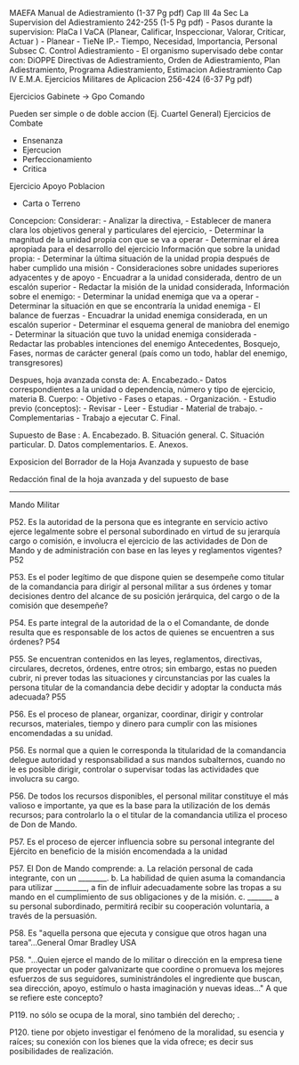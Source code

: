 MAEFA Manual de Adiestramiento (1-37 Pg pdf)
  Cap III 4a Sec La Supervision del Adiestramiento    242-255 (1-5 Pg pdf)
    - Pasos durante la supervision: PlaCa I VaCA (Planear, Calificar, Inspeccionar, Valorar, Criticar, Actuar )
	- Planear
	  - TieNe IP.- Tiempo, Necesidad, Importancia, Personal
	Subsec C. Control Adiestramiento
	  - El organismo supervisado debe contar con: DiOPPE
        Directivas de Adiestramiento, Orden de Adiestramiento, Plan Adiestramiento, Programa Adiestramiento, Estimacion Adiestramiento
  Cap IV  E.M.A. Ejercicios Militares de Aplicacion   256-424 (6-37 Pg pdf)


Ejercicios Gabinete -> Gpo Comando

Pueden ser simple o de doble accion (Ej. Cuartel General)
Ejercicios de Combate
  - Ensenanza
  - Ejercucion
  - Perfeccionamiento
  - Critica
  
Ejercicio Apoyo Poblacion
  - Carta o Terreno
  
Concepcion:
  Considerar:
    - Analizar la directiva,
    - Establecer de manera clara los objetivos general y particulares del ejercicio,
    - Determinar la magnitud de la unidad propia con que se va a operar
    - Determinar el área apropiada para el desarrollo del ejercicio
  Información que sobre la unidad propia:
    - Determinar la última situación de la unidad propia después de haber cumplido una misión
    - Consideraciones sobre unidades superiores adyacentes y de apoyo 
    - Encuadrar a la unidad considerada, dentro de un escalón superior
    - Redactar la misión de la unidad considerada,
  Información sobre el enemigo:
    - Determinar la unidad enemiga que va a operar
    - Determinar la situación en que se encontraría la unidad enemiga
    - El balance de fuerzas
    - Encuadrar la unidad enemiga considerada, en un escalón superior
    - Determinar el esquema general de maniobra del enemigo
    - Determinar la situación que tuvo la unidad enemiga considerada
    - Redactar las probables intenciones del enemigo
  Antecedentes, Bosquejo, Fases, normas de carácter general (país como un todo, hablar del enemigo, transgresores)

Despues, hoja avanzada consta de:
  A. Encabezado.- Datos correspondientes a la unidad o dependencia, número y tipo de ejercicio, materia
  B. Cuerpo:
    - Objetivo
    - Fases o etapas.
    - Organización.
    - Estudio previo (conceptos):
      - Revisar 
      - Leer 
      - Estudiar 
    - Material de trabajo. 
    - Complementarias
    - Trabajo a ejecutar
  C. Final.   
  
Supuesto de Base :
  A. Encabezado.
  B. Situación general.
  C. Situación particular.
  D. Datos complementarios.
  E. Anexos.  
  
Exposicion del Borrador de la Hoja Avanzada y supuesto de base

Redacción final de la hoja avanzada y del supuesto de base
  
  
---------------------------------------------------------------------------------------------------------

Mando Militar

P52. Es la autoridad de la persona que es integrante en servicio activo ejerce legalmente sobre el personal subordinado en virtud de su jerarquía cargo o comisión, e involucra el ejercicio de las actividades de Don de Mando y de administración con base en las leyes y reglamentos vigentes? P52

P53. Es el poder legítimo de que dispone quien se desempeñe como titular de la comandancia para dirigir al personal militar a sus órdenes y tomar decisiones dentro del alcance de su posición jerárquica, del cargo o de la comisión que desempeñe? 

P54. Es parte integral de la autoridad de la o el Comandante, de donde resulta que es responsable de los actos de quienes se encuentren a sus órdenes? P54

P55. Se encuentran contenidos en las leyes, reglamentos, directivas, circulares, decretos, órdenes, entre otros; sin embargo, estas no pueden cubrir, ni prever todas las situaciones y circunstancias por las cuales la persona titular de la comandancia debe decidir y adoptar la conducta más adecuada? P55

P56. Es el proceso de planear, organizar, coordinar, dirigir y controlar recursos, materiales, tiempo y dinero para cumplir con las misiones encomendadas a su unidad.

P56. Es normal que a quien le corresponda la titularidad de la comandancia delegue autoridad y responsabilidad a sus mandos subalternos, cuando no le es posible dirigir, controlar o supervisar todas las actividades que involucra su cargo.

P56. De todos los recursos disponibles, el personal militar constituye el más valioso e importante, ya que es la base para la utilización de los demás recursos; para controlarlo la o el titular de la comandancia utiliza el proceso de Don de Mando.

P57. Es el proceso de ejercer influencia sobre su personal integrante del Ejército en beneficio de la misión encomendada a la unidad

P57. El Don de Mando comprende: 
  a. La relación personal de cada integrante, con un ________.
  b. La habilidad de quien asuma la comandancia para utilizar _________, a fin de influir adecuadamente sobre las tropas a su mando en el cumplimiento de sus obligaciones y de la misión.
  c. _______ a su personal subordinado, permitirá recibir su cooperación voluntaria, a través de la persuasión.

P58.  Es "aquella persona que ejecuta y consigue que otros
hagan una tarea”…General Omar Bradley USA

P58. "...Quien ejerce el mando de lo militar o dirección en la empresa tiene que proyectar un poder galvanizarte que coordine o promueva los mejores esfuerzos de sus seguidores, suministrándoles el ingrediente que buscan, sea dirección, apoyo, estímulo o hasta imaginación y nuevas ideas..." 
A que se refiere este concepto?

P119. no sólo se ocupa de la moral, sino también del derecho; .

P120. tiene por objeto investigar el fenómeno de la moralidad, su esencia y raíces; su conexión con los bienes que la vida ofrece; es decir sus posibilidades de realización.